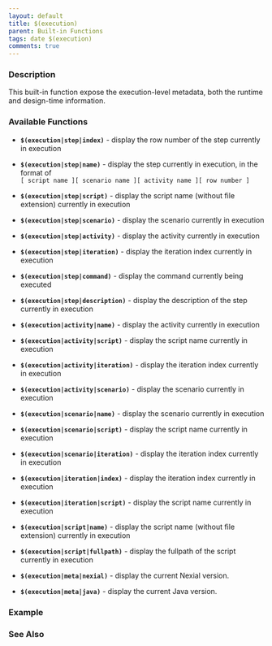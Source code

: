 ```yaml
---
layout: default
title: $(execution)
parent: Built-in Functions
tags: date $(execution)
comments: true
---
```



### Description
This built-in function expose the execution-level metadata, both the runtime and design-time information.


### Available Functions
- **`$(execution|step|index)`** - display the row number of the step currently in execution
- **`$(execution|step|name)`** - display the step currently in execution, in the format of <br/>
  `[ script name ][ scenario name ][ activity name ][ row number ]`
- **`$(execution|step|script)`** - display the script name (without file extension) currently in execution
- **`$(execution|step|scenario)`** - display the scenario currently in execution
- **`$(execution|step|activity)`** - display the activity currently in execution
- **`$(execution|step|iteration)`** - display the iteration index currently in execution
- **`$(execution|step|command)`** - display the command currently being executed
- **`$(execution|step|description)`** - display the description of the step currently in execution

- **`$(execution|activity|name)`** - display the activity currently in execution
- **`$(execution|activity|script)`** - display the script name currently in execution
- **`$(execution|activity|iteration)`** - display the iteration index currently in execution
- **`$(execution|activity|scenario)`** - display the scenario currently in execution

- **`$(execution|scenario|name)`** - display the scenario currently in execution
- **`$(execution|scenario|script)`** - display the script name currently in execution
- **`$(execution|scenario|iteration)`** - display the iteration index currently in execution

- **`$(execution|iteration|index)`** - display the iteration index currently in execution
- **`$(execution|iteration|script)`** - display the script name currently in execution

- **`$(execution|script|name)`** - display the script name (without file extension) currently in execution
- **`$(execution|script|fullpath)`** - display the fullpath of the script currently in execution

- **`$(execution|meta|nexial)`** - display the current Nexial version.
- **`$(execution|meta|java)`** - display the current Java version.


### Example


### See Also

